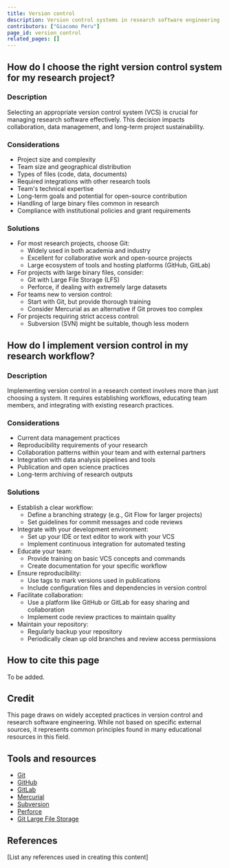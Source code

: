 ```yaml
---
title: Version control
description: Version control systems in research software engineering
contributors: ["Giacomo Peru"]
page_id: version_control
related_pages: []
---
```


## How do I choose the right version control system for my research project?

### Description
Selecting an appropriate version control system (VCS) is crucial for managing research software effectively. This decision impacts collaboration, data management, and long-term project sustainability.

### Considerations
* Project size and complexity
* Team size and geographical distribution
* Types of files (code, data, documents)
* Required integrations with other research tools
* Team's technical expertise
* Long-term goals and potential for open-source contribution
* Handling of large binary files common in research
* Compliance with institutional policies and grant requirements

### Solutions
* For most research projects, choose Git:
   * Widely used in both academia and industry
   * Excellent for collaborative work and open-source projects
   * Large ecosystem of tools and hosting platforms (GitHub, GitLab)
* For projects with large binary files, consider:
   * Git with Large File Storage (LFS)
   * Perforce, if dealing with extremely large datasets
* For teams new to version control:
   * Start with Git, but provide thorough training
   * Consider Mercurial as an alternative if Git proves too complex
* For projects requiring strict access control:
   * Subversion (SVN) might be suitable, though less modern

## How do I implement version control in my research workflow?

### Description
Implementing version control in a research context involves more than just choosing a system. It requires establishing workflows, educating team members, and integrating with existing research practices.

### Considerations
* Current data management practices
* Reproducibility requirements of your research
* Collaboration patterns within your team and with external partners
* Integration with data analysis pipelines and tools
* Publication and open science practices
* Long-term archiving of research outputs

### Solutions
* Establish a clear workflow:
   * Define a branching strategy (e.g., Git Flow for larger projects)
   * Set guidelines for commit messages and code reviews
* Integrate with your development environment:
   * Set up your IDE or text editor to work with your VCS
   * Implement continuous integration for automated testing
* Educate your team:
   * Provide training on basic VCS concepts and commands
   * Create documentation for your specific workflow
* Ensure reproducibility:
   * Use tags to mark versions used in publications
   * Include configuration files and dependencies in version control
* Facilitate collaboration:
   * Use a platform like GitHub or GitLab for easy sharing and collaboration
   * Implement code review practices to maintain quality
* Maintain your repository:
   * Regularly backup your repository
   * Periodically clean up old branches and review access permissions

## How to cite this page
To be added.

## Credit
This page draws on widely accepted practices in version control and research software engineering. While not based on specific external sources, it represents common principles found in many educational resources in this field.

## Tools and resources
* [Git](https://git-scm.com/)
* [GitHub](https://github.com/)
* [GitLab](https://about.gitlab.com/)
* [Mercurial](https://www.mercurial-scm.org/)
* [Subversion](https://subversion.apache.org/)
* [Perforce](https://www.perforce.com/)
* [Git Large File Storage](https://git-lfs.github.com/)

## References
[List any references used in creating this content]
